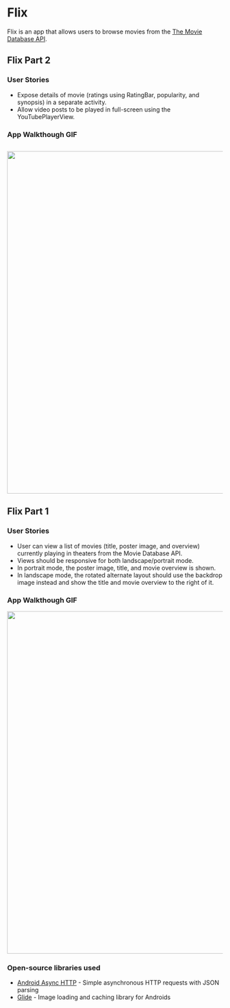 # Flix
Flix is an app that allows users to browse movies from the [The Movie Database API](http://docs.themoviedb.apiary.io/#).

## Flix Part 2

### User Stories
* Expose details of movie (ratings using RatingBar, popularity, and synopsis) in a separate activity.
* Allow video posts to be played in full-screen using the YouTubePlayerView.

### App Walkthough GIF

<img src="Flixster2.gif" width=800><br>
---

## Flix Part 1

### User Stories
* User can view a list of movies (title, poster image, and overview) currently playing in theaters from the Movie Database API.
* Views should be responsive for both landscape/portrait mode.
* In portrait mode, the poster image, title, and movie overview is shown.
* In landscape mode, the rotated alternate layout should use the backdrop image instead and show the title and movie overview to the right of it.

### App Walkthough GIF

<img src="Flixster.gif" width=800><br>

### Open-source libraries used

- [Android Async HTTP](https://github.com/codepath/CPAsyncHttpClient) - Simple asynchronous HTTP requests with JSON parsing
- [Glide](https://github.com/bumptech/glide) - Image loading and caching library for Androids
